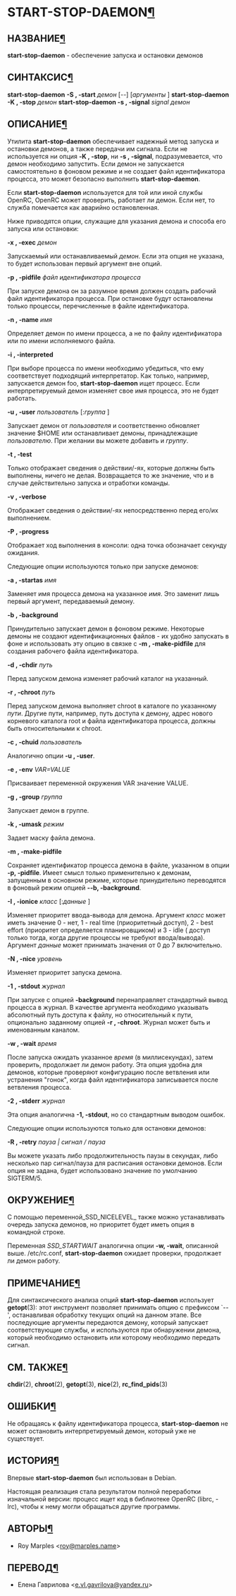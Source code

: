 # START-STOP-DAEMON[¶](#START-STOP-DAEMON)

## НАЗВАНИЕ[¶](#НАЗВАНИЕ)

**start-stop-daemon** - обеспечение запуска и остановки демонов

## СИНТАКСИС[¶](#СИНТАКСИС)

**start-stop-daemon** **-S , -start** _демон_ \[--\] \[_аргументы_ \] **start-stop-daemon -K , -stop** _демон_ **start-stop-daemon -s , -signal** _signal демон_

## ОПИСАНИЕ[¶](#ОПИСАНИЕ)

Утилита **start-stop-daemon** обеспечивает надежный метод запуска и остановки демонов, а также передачи им сигнала. Если не используется ни опция **-K , -stop**, ни **-s , -signal**, подразумевается, что демон необходимо запустить. Если демон не запускается самостоятельно в фоновом режиме и не создает файл идентификатора процесса, это может безопасно выполнить **start-stop-daemon**.

Если **start-stop-daemon** используется для той или иной службы OpenRC, OpenRC может проверить, работает ли демон. Если нет, то служба помечается как аварийно остановленная.

Ниже приводятся опции, служащие для указания демона и способа его запуска или остановки:

**-x , -exec** _демон_

Запускаемый или останавливаемый _демон_. Если эта опция не указана, то будет использован первый аргумент вне опций.

**-p , -pidfile** _файл идентификатора процесса_

При запуске демона он за разумное время должен создать рабочий файл идентификатора процесса. При остановке будут остановлены только процессы, перечисленные в файле идентификатора.

**-n , -name** _имя_

Определяет демон по имени процесса, а не по файлу идентификатора или по имени исполняемого файла.

**-i , -interpreted**

При выборе процесса по имени необходимо убедиться, что ему соответствует подходящий интерпретатор. Как только, например, запускается демон foo, **start-stop-daemon** ищет процесс. Если интерпретируемый демон изменяет свое имя процесса, это не будет работать.

**-u , -user** _пользователь_ \[:_группа_ \]

Запускает демон от _пользователя_ и соответственно обновляет значение $HOME или останавливает демоны, принадлежащие _пользователю_. При желании вы можете добавить и _группу_.

**-t , -test**

Только отображает сведения о действии/-ях, которые должны быть выполнены, ничего не делая. Возвращается то же значение, что и в случае действительно запуска и отработки команды.

**-v , -verbose**

Отображает сведения о действии/-ях непосредственно перед его/их выполнением.

**-P , -progress**

Отображает ход выполнения в консоли: одна точка обозначает секунду ожидания.

Следующие опции используются только при запуске демонов:

**-a , -startas** _имя_

Заменяет имя процесса демона на указанное _имя_. Это заменит лишь первый аргумент, передаваемый демону.

**-b , -background**

Принудительно запускает демон в фоновом режиме. Некоторые демоны не создают идентификационных файлов - их удобно запускать в фоне и использовать эту опцию в связке с **-m , -make-pidfile** для создания рабочего файла идентификатора.

**-d , -chdir** _путь_

Перед запуском демона изменяет рабочий каталог на указанный.

**-r , -chroot** _путь_

Перед запуском демона выполняет chroot в каталоге по указанному _пути_. Другие пути, например, путь доступа к демону, адрес нового корневого каталога root и файла идентификатора процесса, должны быть относительными к chroot.

**-c , -chuid** _пользователь_

Аналогично опции **-u , -user**.

**-e , -env** _VAR=VALUE_

Присваивает переменной окружения VAR значение VALUE.

**-g , -group** _группа_

Запускает демон в группе.

**-k , -umask** _режим_

Задает маску файла демона.

**-m , -make-pidfile**

Сохраняет идентификатор процесса демона в файле, указанном в опции **-p, -pidfile**. Имеет смысл только применительно к демонам, запущенным в основном режиме, которые принудительно переводятся в фоновый режим опцией **--b, -background**.

**-I , -ionice** _класс_ \[:_данные_ \]

Изменяет приоритет ввода-вывода для демона. Аргумент _класс_ может иметь значение 0 - нет, 1 - real time (приоритетный доступ), 2 - best effort (приоритет определяется планировщиком) и 3 - idle ( доступ только тогда, когда другие процессы не требуют ввода/вывода). Аргумент _данные_ может принимать значения от 0 до 7 включительно.

**-N , -nice** _уровень_

Изменяет приоритет запуска демона.

**-1 , -stdout** _журнал_

При запуске с опцией **-background** перенаправляет стандартный вывод процесса в журнал. В качестве аргумента необходимо указывать абсолютный путь доступа к файлу, но относительный к пути, опционально заданному опцией **-r , -chroot**. Журнал может быть и именованным каналом.

**-w , -wait** _время_

После запуска ожидать указанное _время_ (в миллисекундах), затем проверить, продолжает ли демон работу. Эта опция удобна для демонов, которые проверяют конфигурацию после ветвления или устранения "гонок", когда файл идентификатора записывается после ветвления процесса.

**-2 , -stderr** _журнал_

Эта опция аналогична **-1, -stdout**, но со стандартным выводом ошибок.

Следующие опции используются только для остановки демонов:

**-R , -retry** _пауза | сигнал / пауза_

Вы можете указать либо продолжительность паузы в секундах, либо несколько пар сигнал/пауза для расписания остановки демонов. Если опция не задана, будет использовано значение по умолчанию SIGTERM/5\.

## ОКРУЖЕНИЕ[¶](#ОКРУЖЕНИЕ)

С помощью переменной\_SSD\_NICELEVEL\_ также можно устанавливать очередь запуска демонов, но приоритет будет иметь опция в командной строке.

Переменная _SSD\_STARTWAIT_ аналогична опции **-w, -wait**, описанной выше. /etc/rc.conf, **start-stop-daemon** ожидает проверки, продолжает ли демон работу.

## ПРИМЕЧАНИЕ[¶](#ПРИМЕЧАНИЕ)

Для синтаксического анализа опций **start-stop-daemon** использует **getopt**(3): этот инструмент позволяет принимать опцию с префиксом \`--', останавливая обработку текущих опций на данном этапе. Все последующие аргументы передаются демону, который запускает соответствующие службы, и используются при обнаружении демона, который необходимо остановить или которому необходимо передать сигнал.

## СМ. ТАКЖЕ[¶](#СМ-ТАКЖЕ)

**chdir**(2), **chroot**(2), **getopt**(3), **nice**(2), **rc\_find\_pids**(3)

## ОШИБКИ[¶](#ОШИБКИ)

Не обращаясь к файлу идентификатора процесса, **start-stop-daemon** не может остановить интерпретируемый демон, который уже не существует.

## ИСТОРИЯ[¶](#ИСТОРИЯ)

Впервые **start-stop-daemon** был использован в Debian.

Настоящая реализация стала результатом полной переработки изначальной версии: процесс ищет код в библиотеке OpenRC (librc, -lrc), чтобы к нему могли обращаться другие программы.

## АВТОРЫ[¶](#АВТОРЫ)

* Roy Marples <[roy@marples.name](mailto:roy@marples.name)\>

## ПЕРЕВОД[¶](#ПЕРЕВОД)

* Елена Гаврилова <[e.vl.gavrilova@yandex.ru](mailto:e.vl.gavrilova@yandex.ru)\>